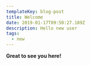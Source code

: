 ```yaml
---
templateKey: blog-post
title: Welcome
date: 2019-01-17T09:50:27.189Z
description: Hello new user
tags:
  - new
---
```

**Great to see you here!**
